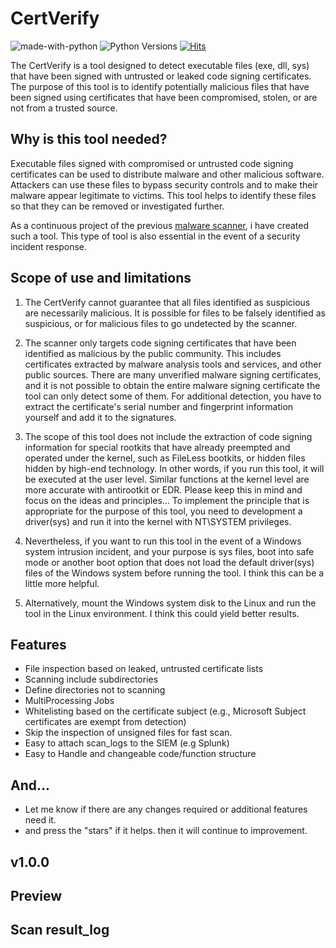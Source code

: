 # CertVerify
![made-with-python][made-with-python]
![Python Versions][pyversion-button]
[![Hits](https://hits.seeyoufarm.com/api/count/incr/badge.svg?url=https%3A%2F%2Fgithub.com%2Fpassword123456%2FCertVerify&count_bg=%2379C83D&title_bg=%23555555&icon=&icon_color=%23E7E7E7&title=hits&edge_flat=false)](https://hits.seeyoufarm.com)


[pyversion-button]: https://img.shields.io/pypi/pyversions/Markdown.svg
[made-with-python]: https://img.shields.io/badge/Made%20with-Python-1f425f.svg


The CertVerify is a tool designed to detect executable files (exe, dll, sys) that have been signed with untrusted or leaked code signing certificates. The purpose of this tool is to identify potentially malicious files that have been signed using certificates that have been compromised, stolen, or are not from a trusted source.


## Why is this tool needed?
Executable files signed with compromised or untrusted code signing certificates can be used to distribute malware and other malicious software. Attackers can use these files to bypass security controls and to make their malware appear legitimate to victims. This tool helps to identify these files so that they can be removed or investigated further.

As a continuous project of the previous [malware scanner](https://github.com/password123456/malwarescanner), i have created such a tool. This type of tool is also essential in the event of a security incident response.


## Scope of use and limitations
1. The CertVerify cannot guarantee that all files identified as suspicious are necessarily malicious. It is possible for files to be falsely identified as suspicious, or for malicious files to go undetected by the scanner.

2. The scanner only targets code signing certificates that have been identified as malicious by the public community. This includes certificates extracted by malware analysis tools and services, and other public sources. There are many unverified malware signing certificates, and it is not possible to obtain the entire malware signing certificate the tool can only detect some of them. For additional detection, you have to extract the certificate's serial number and fingerprint information yourself and add it to the signatures.


3. The scope of this tool does not include the extraction of code signing information for special rootkits that have already preempted and operated under the kernel, such as FileLess bootkits, or hidden files hidden by high-end technology. In other words, if you run this tool, it will be executed at the user level. Similar functions at the kernel level are more accurate with antirootkit or EDR. Please keep this in mind and focus on the ideas and principles... To implement the principle that is appropriate for the purpose of this tool, you need to development a driver(sys) and run it into the kernel with NT\SYSTEM privileges.

4. Nevertheless, if you want to run this tool in the event of a Windows system intrusion incident, and your purpose is sys files, boot into safe mode or another boot option that does not load the default driver(sys) files of the Windows system before running the tool. I think this can be a little more helpful.

5. Alternatively, mount the Windows system disk to the Linux and run the tool in the Linux environment. I think this could yield better results.


## Features
- File inspection based on leaked, untrusted certificate lists
- Scanning include subdirectories
- Define directories not to scanning
- MultiProcessing Jobs
- Whitelisting based on the certificate subject (e.g., Microsoft Subject certificates are exempt from detection)
- Skip the inspection of unsigned files for fast scan. 
- Easy to attach scan_logs to the SIEM (e.g Splunk)
- Easy to Handle and changeable code/function structure 


## And...
- Let me know if there are any changes required or additional features need it.
- and press the "stars" if it helps. then it will continue to improvement.


## v1.0.0


## Preview


## Scan result_log

```

```
